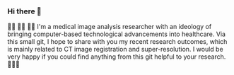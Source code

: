 ### Hi there 👋
:man_technologist: :man_technologist: :man_technologist: I'm a medical image analysis researcher with an ideology of bringing computer-based technological advancements into healthcare. Via this small git, I hope to share with you my recent research outcomes, which is mainly related to CT image registration and super-resolution. I would be very happy if you could find anything from this git helpful to your research. 🌱🌱🌱    

<!--
**LocPham263/LocPham263** is a ✨ _special_ ✨ repository because its `README.md` (this file) appears on your GitHub profile.

Here are some ideas to get you started:

- 🔭 I’m currently working on ...
- 🌱 I’m currently learning ...
- 👯 I’m looking to collaborate on ...
- 🤔 I’m looking for help with ...
- 💬 Ask me about ...
- 📫 How to reach me: ...
- 😄 Pronouns: ...
- ⚡ Fun fact: ...
-->
